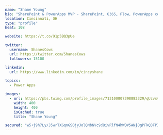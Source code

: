 ```yaml
---
name: "Shane Young"
bio: "SharePoint & PowerApps MVP - SharePoint, O365, Flow, PowerApps consulting? @PowerApps911 | Pure Snark? You found it."
location: Cincinnati, OH
type: "profile"
heat: 108

website: https://t.co/91p5BQ3pUe

twitter:
  username: ShanesCows
  url: https://twitter.com/ShanesCows
  followers: 15100

linkedin:
  url: https://www.linkedin.com/in/cincyshane

topics:
  - Power Apps

images:
  - url: https://pbs.twimg.com/profile_images/713100007398883329/qUzvsvQ3_400x400.jpg
    width: 400
    height: 400
    isCached: true
    title: "Shane Young"

secured: "w5+j9h7Ly/J5wrTXGqnGS0jyJolQNbNVc9d8ivRlfN4hWBV5ANj8gPFkQDFPIfvT/FvObR8jlokg3ZjDtlTpTUydFueDygfpeYCLNB2L/tUpYbc/kwZXApqswyQT8geB/QmRiixqKY4scyUgL4VC3FvB2jfxTo9P+SozeEzB0YJjwmwmyeg3yPRbx2L4ht8h4yjjXeS5zE4c/5uUyGUSH1MPUpcTFED6NEHqOse+v092eq5awZUbCFm8MeHviyxIziKyvuACYMT+0b59d0BvKYwgjBHm0Qbt7VLjgfkBS8nUY9TNNHAjyN0Tma8YCuOYm0JOrGid8/35gdUxlCdOSrUAegGXqSd+gevBUv2RcLSmSi+3hTNaI4IiX4xtEhfjS31zXtC6eRHTYCD9Ma9TDn8X3R5tX/x0diV6P9KtA3Y=;bzFROjjrK8DxiDZiYdYlHg=="
---
```


